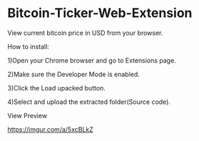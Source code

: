 # Bitcoin-Ticker-Web-Extension

View current bitcoin price in USD from your browser.

How to install:

1)Open your Chrome browser and go to Extensions page.

2)Make sure the Developer Mode is enabled.

3)Click the Load upacked button.

4)Select and upload the extracted folder(Source code).

View Preview

https://imgur.com/a/5xcBLkZ
